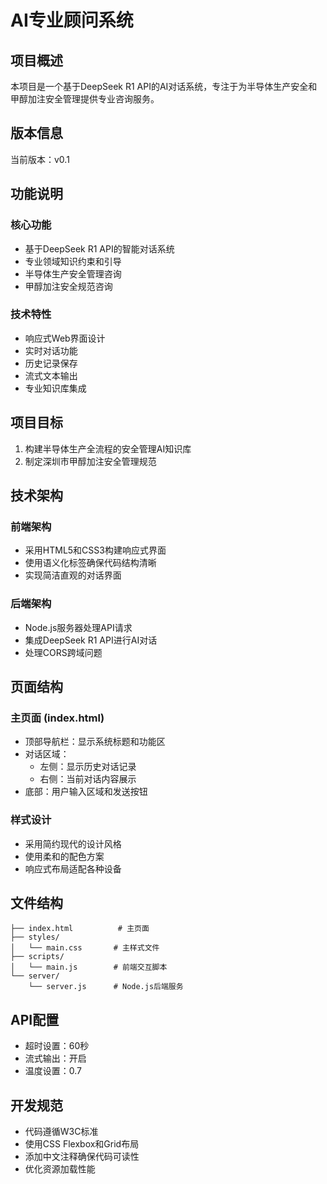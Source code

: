 # AI专业顾问系统

## 项目概述
本项目是一个基于DeepSeek R1 API的AI对话系统，专注于为半导体生产安全和甲醇加注安全管理提供专业咨询服务。

## 版本信息
当前版本：v0.1

## 功能说明
### 核心功能
- 基于DeepSeek R1 API的智能对话系统
- 专业领域知识约束和引导
- 半导体生产安全管理咨询
- 甲醇加注安全规范咨询

### 技术特性
- 响应式Web界面设计
- 实时对话功能
- 历史记录保存
- 流式文本输出
- 专业知识库集成

## 项目目标
1. 构建半导体生产全流程的安全管理AI知识库
2. 制定深圳市甲醇加注安全管理规范

## 技术架构
### 前端架构
- 采用HTML5和CSS3构建响应式界面
- 使用语义化标签确保代码结构清晰
- 实现简洁直观的对话界面

### 后端架构
- Node.js服务器处理API请求
- 集成DeepSeek R1 API进行AI对话
- 处理CORS跨域问题

## 页面结构
### 主页面 (index.html)
- 顶部导航栏：显示系统标题和功能区
- 对话区域：
  - 左侧：显示历史对话记录
  - 右侧：当前对话内容展示
- 底部：用户输入区域和发送按钮

### 样式设计
- 采用简约现代的设计风格
- 使用柔和的配色方案
- 响应式布局适配各种设备

## 文件结构
```
├── index.html          # 主页面
├── styles/
│   └── main.css       # 主样式文件
├── scripts/
│   └── main.js        # 前端交互脚本
└── server/
    └── server.js      # Node.js后端服务
```

## API配置
- 超时设置：60秒
- 流式输出：开启
- 温度设置：0.7

## 开发规范
- 代码遵循W3C标准
- 使用CSS Flexbox和Grid布局
- 添加中文注释确保代码可读性
- 优化资源加载性能